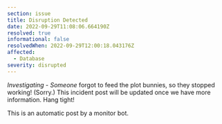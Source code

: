 ```yaml
---
section: issue
title: Disruption Detected
date: 2022-09-29T11:08:06.664190Z
resolved: true
informational: false
resolvedWhen: 2022-09-29T12:00:18.043176Z
affected:
  - Database
severity: disrupted
---
```

*Investigating* - _Someone_ forgot to feed the plot bunnies, so they stopped working! (Sorry.) This incident post will be updated once we have more information. Hang tight!

This is an automatic post by a monitor bot.
        